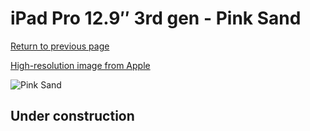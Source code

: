 # iPad Pro 12.9″ 3rd gen - Pink Sand

[Return to previous page](/ipad_pro2)

[High-resolution image from Apple](https://store.storeimages.cdn-apple.com/8756/as-images.apple.com/is/MVQN2?wid=4500&hei=4500&fmt=png)

<div style="width: 500px"><img src="/almost_uncompressed/MVQN2.webp" alt="Pink Sand"></div>

## Under construction
